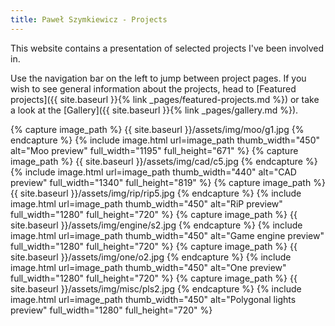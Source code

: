 ```yaml
---
title: Paweł Szymkiewicz - Projects
---
```


This website contains a presentation of selected projects I've been involved in.

Use the navigation bar on the left to jump between project pages. If you wish to see general information about the projects, head to [Featured projects]({{ site.baseurl }}{% link _pages/featured-projects.md %}) or take a look at the [Gallery]({{ site.baseurl }}{% link _pages/gallery.md %}).

<div class="photoswipe-gallery">
  {% capture image_path %}
  {{ site.baseurl }}/assets/img/moo/g1.jpg
  {% endcapture %}
  {% include image.html 
     url=image_path
     thumb_width="450" alt="Moo preview"
     full_width="1195" full_height="671"
  %}
  {% capture image_path %}
  {{ site.baseurl }}/assets/img/cad/c5.jpg
  {% endcapture %}
  {% include image.html 
     url=image_path
     thumb_width="440" alt="CAD preview"
     full_width="1340" full_height="819"
  %}
  {% capture image_path %}
  {{ site.baseurl }}/assets/img/rip/rip5.jpg
  {% endcapture %}
  {% include image.html 
     url=image_path
     thumb_width="450" alt="RiP preview"
     full_width="1280" full_height="720"
  %}
  {% capture image_path %}
  {{ site.baseurl }}/assets/img/engine/s2.jpg
  {% endcapture %}
  {% include image.html 
     url=image_path
     thumb_width="450" alt="Game engine preview"
     full_width="1280" full_height="720"
  %}
  {% capture image_path %}
  {{ site.baseurl }}/assets/img/one/o2.jpg
  {% endcapture %}
  {% include image.html 
     url=image_path
     thumb_width="450" alt="One preview"
     full_width="1280" full_height="720"
  %}
  {% capture image_path %}
  {{ site.baseurl }}/assets/img/misc/pls2.jpg
  {% endcapture %}
  {% include image.html 
     url=image_path
     thumb_width="450" alt="Polygonal lights preview"
     full_width="1280" full_height="720"
  %}
</div>